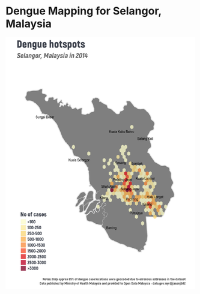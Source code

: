 # Dengue Mapping for Selangor, Malaysia

![alt text](https://github.com/jasonjb82/DataViz-R/raw/master/Dengue_Mapping_Selangor/Dengue_Selangor_Map_2014.png)

